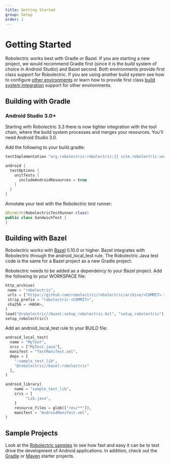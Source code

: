 ```yaml
---
title: Getting Started
group: Setup
order: 1
---
```


# Getting Started

Robolectric works best with Gradle or Bazel. If you are starting a new project, we would recommend Gradle first (since it is the build system of choice in Android Studio) and Bazel second. Both environments provide first class support for Robolectric. If you are using another build system see how to configure [other environments](http://robolectric.org/other-environments) or learn how to provide first class [build system integration](http://robolectric.org/build-system-integration) support for other environments.

## Building with Gradle

### Android Studio 3.0+

Starting with Robolectric 3.3 there is now tighter integration with the tool chain, where the build system processes and merges your resources. You'll need Android Studio 3.0.

Add the following to your build.gradle:

```groovy
testImplementation "org.robolectric:robolectric:{{ site.robolectric.version.current | escape }}"

android {
  testOptions {
    unitTests {
      includeAndroidResources = true
    }
  }
}
```

Annotate your test with the Robolectric test runner:

```java
@RunWith(RobolectricTestRunner.class)
public class SandwichTest {
}
```

## Building with Bazel
Robolectric works with [Bazel](https://bazel.build) 0.10.0 or higher. Bazel integrates with Robolectric through the android_local_test rule. The Robolectric Java test code is the same for a Bazel project as a new Gradle project.

Robolectric needs to be added as a dependency to your Bazel project. Add the following to your WORKSPACE file:
```python
http_archive(
 name = "robolectric",
 urls = ["https://github.com/robolectric/robolectric/archive/<COMMIT>.tar.gz"],
 strip_prefix = "robolectric-<COMMIT>",
 sha256 = <HASH>,
)
load("@robolectric//bazel:setup_robolectric.bzl", "setup_robolectric")
setup_robolectric()
```

Add an android_local_test rule to your BUILD file:
```python
android_local_test(
  name = "MyTest",
  srcs = ["MyTest.java"],
  manifest = "TestManifest.xml",
  deps = [
    ":sample_test_lib",
    "@robolectric//bazel:robolectric"
  ],
)

android_library(
    name = "sample_test_lib",
    srcs = [
         "Lib.java",
    ]
    resource_files = glob(["res/**"]),
    manifest = "AndroidManifest.xml",
)
```

## Sample Projects

Look at the [Robolectric samples](https://github.com/robolectric/robolectric-samples) to see how fast and easy it can be to test drive the development of Android applications. In addition, check out the [Gradle](https://github.com/robolectric/deckard-gradle) or [Maven](https://github.com/robolectric/deckard-maven) starter projects.
